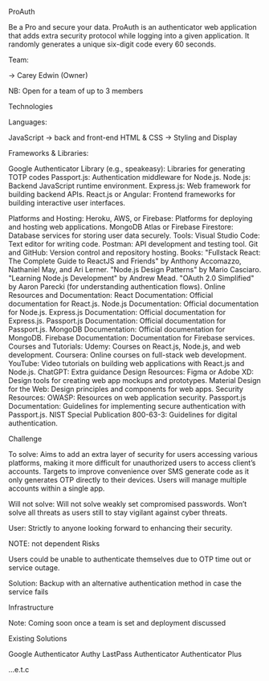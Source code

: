 ProAuth

Be a Pro and secure your data. ProAuth is an authenticator web application that adds extra security protocol while logging into a given application. It randomly generates a unique six-digit code every 60 seconds.


Team:

→ Carey Edwin (Owner)

NB: Open for a team of up to 3 members

Technologies

Languages:

JavaScript → back and front-end
HTML & CSS → Styling and Display

Frameworks & Libraries:

Google Authenticator Library (e.g., speakeasy): Libraries for generating TOTP codes
Passport.js: Authentication middleware for Node.js.
Node.js: Backend JavaScript runtime environment.
Express.js: Web framework for building backend APIs.
React.js or Angular: Frontend frameworks for building interactive user interfaces.


Platforms and Hosting:
Heroku, AWS, or Firebase: Platforms for deploying and hosting web applications.
MongoDB Atlas or Firebase Firestore: Database services for storing user data securely.
Tools:
Visual Studio Code: Text editor for writing code.
Postman: API development and testing tool.
Git and GitHub: Version control and repository hosting.
Books:
"Fullstack React: The Complete Guide to ReactJS and Friends" by Anthony Accomazzo, Nathaniel May, and Ari Lerner.
"Node.js Design Patterns" by Mario Casciaro.
"Learning Node.js Development" by Andrew Mead.
"OAuth 2.0 Simplified" by Aaron Parecki (for understanding authentication flows).
Online Resources and Documentation:
React Documentation: Official documentation for React.js.
Node.js Documentation: Official documentation for Node.js.
Express.js Documentation: Official documentation for Express.js.
Passport.js Documentation: Official documentation for Passport.js.
MongoDB Documentation: Official documentation for MongoDB.
Firebase Documentation: Documentation for Firebase services.
Courses and Tutorials:
Udemy: Courses on React.js, Node.js, and web development.
Coursera: Online courses on full-stack web development.
YouTube: Video tutorials on building web applications with React.js and Node.js.
ChatGPT: Extra guidance
Design Resources:
Figma or Adobe XD: Design tools for creating web app mockups and prototypes.
Material Design for the Web: Design principles and components for web apps.
Security Resources:
OWASP: Resources on web application security.
Passport.js Documentation: Guidelines for implementing secure authentication with Passport.js.
NIST Special Publication 800-63-3: Guidelines for digital authentication.


Challenge


To solve:
Aims to add an extra layer of security for users accessing various platforms, making it more difficult for unauthorized users to access client’s accounts.
Targets to improve convenience over SMS generate code as it only generates OTP directly to their devices.
Users will manage multiple accounts within a single app.


Will not solve:
Will not solve weakly set compromised passwords.
Won’t solve all threats as users still to stay vigilant against cyber threats.


User:
Strictly to anyone looking forward to enhancing their security.


NOTE: not dependent
Risks


Users could be unable to authenticate themselves due to OTP time out or service outage.


Solution: Backup with an alternative authentication method in case the service fails


Infrastructure


Note: Coming soon once a team is set and deployment discussed


Existing Solutions


Google Authenticator
Authy
LastPass Authenticator
Authenticator Plus 


…e.t.c
